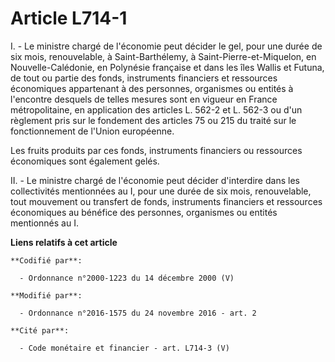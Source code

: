 # Article L714-1

I. - Le ministre chargé de l'économie peut décider le gel, pour une durée de six mois, renouvelable, à Saint-Barthélemy, à
Saint-Pierre-et-Miquelon, en Nouvelle-Calédonie, en Polynésie française et dans les îles Wallis et Futuna, de tout ou partie
des fonds, instruments financiers et ressources économiques appartenant à des personnes, organismes ou entités à l'encontre
desquels de telles mesures sont en vigueur en France métropolitaine, en application des articles L. 562-2 et L. 562-3 ou d'un
règlement pris  sur le fondement des articles 75 ou 215 du traité sur le fonctionnement  de l'Union européenne.

Les fruits produits par ces fonds, instruments financiers ou ressources économiques sont également gelés. 

II. - Le ministre chargé de l'économie peut décider d'interdire dans les collectivités mentionnées au I, pour une durée de
six mois, renouvelable, tout mouvement ou transfert de fonds, instruments financiers et ressources économiques au bénéfice
des personnes, organismes ou entités mentionnés au I.

**Liens relatifs à cet article**

	**Codifié par**:

	  - Ordonnance n°2000-1223 du 14 décembre 2000 (V)

	**Modifié par**:

	  - Ordonnance n°2016-1575 du 24 novembre 2016 - art. 2

	**Cité par**:

	  - Code monétaire et financier - art. L714-3 (V)
